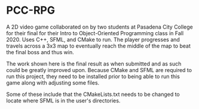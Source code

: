 # PCC-RPG
A 2D video game collaborated on by two students at Pasadena City College for their final for their Intro to Object-Oriented Programming class in Fall 2020. Uses C++, SFML, and CMake to run. The player progresses and travels across a 3x3 map to eventually reach the middle of the map to beat the final boss and thus win.

The work shown here is the final result as when submitted and as such could be greatly improved upon. Because CMake and SFML are required to run this project, they need to be installed prior to being able to run this game along with adjusting some files. 

Some of these include that the CMakeLists.txt needs to be changed to locate where SFML is in the user's directories.
